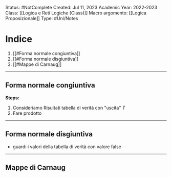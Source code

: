 Status: #NotComplete
Created: Jul 11, 2023
Academic Year: 2022-2023
Class: [[Logica e Reti Logiche (Class)]]
Macro argomento: [[Logica Proposizionale]]
Type: #Uni/Notes 


# Indice
1. [[#Forma normale congiuntiva]]
2. [[#Forma normale disgiuntiva]]
3. [[#Mappe di Carnaug]]

---
## Forma normale congiuntiva 
**Steps:**
1. Consideriamo Risultati tabella di verità con "uscita" *T*
2. Fare prodotto


---
## Forma normale disgiuntiva
- guardi i valori della tabella di verità con valore false


---
## Mappe di Carnaug